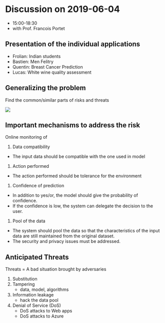 # Discussion on 2019-06-04

- 15:00-18:30
- with Prof. Francois Portet

## Presentation of the individual applications
- Frolian: Indian students
- Bastien: Men Felitry
- Quentin: Breast Cancer Prediction
- Lucas: White wine quality assessment

## Generalizing the problem
Find the common/similar parts of risks and threats

<img src="http://133.30.159.3:8080/capybara/api/img/5cf61109342cf20c814369d7.png">

## Important mechanisms to address the risk

Online monitoring of
1. Data compatibility
  - The input data should be compatible with the one used in model
1. Action performed
  - The action performed should be tolerance for the environment
1. Confidence of prediction
  - In addition to yes/or, the model should give the probability of confidence.
  - If the confidence is low, the system can delegate the decision to the user.
1. Pool of the data
  - The system should pool the data so that the characteristics of the input data
    are still maintained from the original dataset.
  - The security and privacy issues must be addressed.

## Anticipated Threats

Threats = A bad situation brought by adversaries

1. Substitution
1. Tampering
   - data, model, algorithms
1. Information leakage
   - hack the data pool 
1. Denial of Service (DoS)
   - DoS attacks to Web apps
   - DoS attacks to Azure

